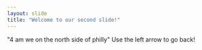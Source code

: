 ```yaml
---
layout: slide
title: "Welcome to our second slide!"
---
```

"4 am we on the north side of philly"
Use the left arrow to go back!
